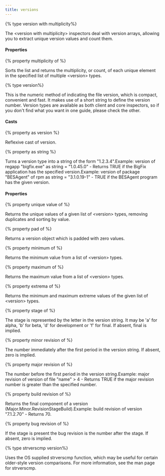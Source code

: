 ```yaml
---
title: versions
---
```


{% type version with multiplicity%}

The &lt;version with multiplicity&gt; inspectors deal with version arrays, allowing you to extract unique version values and count them. 

#### Properties

{% property multiplicity of <version with multiplicity> %}

Sorts the list and returns the multiplicity, or count, of each unique element in the specified list of multiple &lt;version&gt; types.

{% type version%}

This is the numeric method of indicating the file version, which is compact, convenient and fast. It makes use of a short string to define the version number. Version types are available as both client and core inspectors, so if you don&#39;t find what you want in one guide, please check the other.

#### Casts

{% property <version> as version %}

Reflexive cast of version.

{% property <version> as string %}

Turns a version type into a string of the form &quot;1.2.3.4&quot;.Example: version of regapp &quot;bigfix.exe&quot; as string = &quot;1.0.45.0&quot; - Returns TRUE if the BigFix application has the specified version.Example: version of package &quot;BESAgent&quot; of rpm as string = &quot;3.1.0.19-1&quot; - TRUE if the BESAgent program has the given version.

#### Properties

{% property unique value of <version> %}

Returns the unique values of a given list of &lt;version&gt; types, removing duplicates and sorting by value.

{% property pad of <version> %}

Returns a version object which is padded with zero values.

{% property minimum of <version> %}

Returns the minimum value from a list of &lt;version&gt; types.

{% property maximum of <version> %}

Returns the maximum value from a list of &lt;version&gt; types.

{% property extrema of <version> %}

Returns the minimum and maximum extreme values of the given list of &lt;version&gt; types.

{% property stage of <version> %}

The stage is represented by the letter in the version string. It may be &#39;a&#39; for alpha, &#39;b&#39; for beta, &#39;d&#39; for development or &#39;f&#39; for final. If absent, final is implied.

{% property minor revision of <version> %}

The number immediately after the first period in the version string. If absent, zero is implied.

{% property major revision of <version> %}

The number before the first period in the version string.Example: major revision of version of file &quot;name&quot; &gt; 4 - Returns TRUE if the major revision number is greater than the specified number.

{% property build revision of <version> %}

Returns the final component of a version (Major.Minor.RevisionStageBuild).Example: build revision of version &quot;7.1.2.70&quot; - Returns 70.

{% property bug revision of <version> %}

If the stage is present the bug revision is the number after the stage. If absent, zero is implied.

{% type strverscmp version%}

Uses the OS supplied strverscmp function, which may be useful for certain older-style version comparisons. For more information, see the man page for strverscmp.

